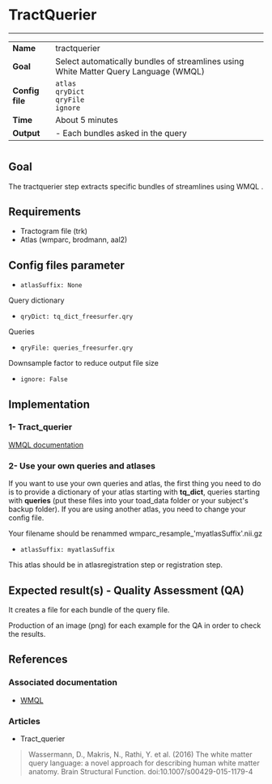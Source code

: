 # TractQuerier
---

|                |                                                       |
|----------------|-------------------------------------------------------|
|**Name**        | tractquerier                                    |
|**Goal**        | Select automatically bundles of streamlines using White Matter Query Language (WMQL) |
|**Config file** | `atlas` <br> `qryDict` <br> `qryFile` <br> `ignore`|
|**Time**        | About 5 minutes                                         |
|**Output**      | -  Each bundles asked in the query <br>|

#

## Goal

The tractquerier step extracts specific bundles of streamlines using WMQL .


## Requirements

- Tractogram file (trk)
- Atlas (wmparc, brodmann, aal2)

## Config files parameter

- `atlasSuffix: None`

Query dictionary

- `qryDict: tq_dict_freesurfer.qry`

Queries

- `qryFile: queries_freesurfer.qry`

Downsample factor to reduce output file size

- `ignore: False`

## Implementation

### 1- Tract_querier 

<a href="http://tract-querier.readthedocs.org/en/latest/" target="_blank">WMQL documentation</a>

### 2- Use your own queries and atlases

If you want to use your own queries and atlas, the first thing you need to do is to provide a dictionary of your atlas starting with **tq_dict**, queries starting with **queries** (put these files into your toad_data folder or your subject's backup folder). If you are using another atlas, you need to change your config file.

Your filename should be renammed wmparc_resample_'myatlasSuffix'.nii.gz

- `atlasSuffix: myatlasSuffix`

This atlas should be in atlasregistration step or registration step.

## Expected result(s) - Quality Assessment (QA)

It creates a file for each bundle of the query file.

Production of an image (png) for each example for the QA in order to check the results.

## References

### Associated documentation

- <a href="https://github.com/demianw/tract_querier" target="_blank">WMQL</a>


### Articles 

- Tract_querier 

> Wassermann, D., Makris, N., Rathi, Y. et al. (2016) The white matter query language: a novel approach for describing human white matter anatomy. Brain Structural Function. doi:10.1007/s00429-015-1179-4
